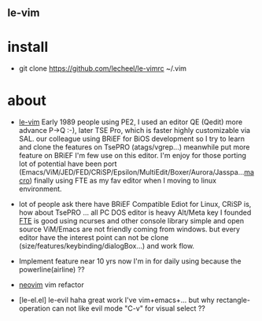 ## le-vim

# install
* git clone https://github.com/lecheel/le-vimrc ~/.vim

# about
* [le-vim] Early 1989 people using PE2, I used an editor QE (Qedit) more advance P->Q  :-), later TSE Pro, which is faster highly customizable via SAL. our colleague using BRiEF for BiOS development so I try to learn and clone the features on TsePRO (atags/vgrep...) meanwhile put more feature on BRiEF I'm few use on this editor. I'm enjoy for those porting lot of potential have been port (Emacs/ViM/JED/FED/CRiSP/Epsilon/MultiEdit/Boxer/Aurora/Jasspa...[macro]) finally using FTE as my fav editor when I moving to linux environment.

* lot of people ask there have BRiEF Compatible Ediot for Linux, CRiSP is, how about TsePRO ... all PC DOS editor is heavy Alt/Meta key I founded [FTE] is good using ncurses and other console library simple and open source ViM/Emacs are not friendly coming from windows. but every editor have the interest point can not be clone (size/features/keybinding/dialogBox...) and work flow.

* Implement feature near 10 yrs now I'm in for daily using because the powerline(airline) ??  

* [neovim] vim refactor

* [le-el.el] le-evil haha great work I've vim+emacs+... but why rectangle-operation can not like evil mode "C-v" for visual select ??

[le-vim]:https://github.com/lecheel/le-vimrc
[macro]:https://github.com/lecheel/vgrep
[vim]:https://github.com/vim/vim
[neovim]:https://github.com/neovim/neovim
[FTE]:https://github.com/lecheel/fte-fork
